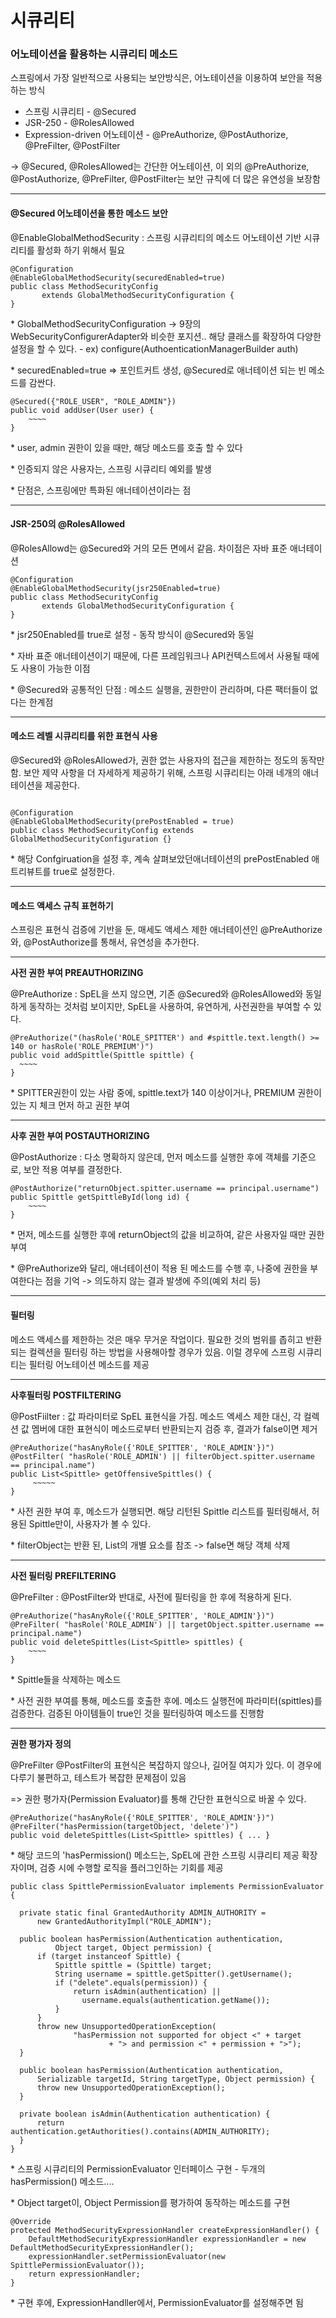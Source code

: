 # 시큐리티

### 어노테이션을 활용하는 시큐리티 메소드

스프링에서 가장 일반적으로 사용되는 보안방식은, 어노테이션을 이용하여 보안을 적용하는 방식

* 스프링 시큐리티 - @Secured
* JSR-250 - @RolesAllowed
* Expression-driven 어노테이션 - @PreAuthorize, @PostAuthorize, @PreFilter, @PostFilter

\-> @Secured, @RolesAllowed는 간단한 어노테이션, 이 외의 @PreAuthorize, @PostAuthorize, @PreFilter, @PostFilter는 보안 규칙에 더 많은 유연성을 보장함

&#x20;

***

#### @Secured 어노테이션을 통한 메소드 보안

@EnableGlobalMethodSecurity : 스프링 시큐리티의 메소드 어노테이션 기반 시큐리티를 활성화 하기 위해서 필요

```
@Configuration
@EnableGlobalMethodSecurity(securedEnabled=true)
public class MethodSecurityConfig
       extends GlobalMethodSecurityConfiguration {
}
```

\* GlobalMethodSecurityConfiguration -> 9장의  WebSecurityConfigurerAdapter와 비슷한 포지션.. 해당 클래스를 확장하여 다양한 설정을 할 수 있다. - ex) configure(AuthoenticationManagerBuilder auth)

\* securedEnabled=true => 포인트커트 생성, @Secured로 애너테이션 되는 빈 메소드를 감싼다.

```
@Secured({"ROLE_USER", "ROLE_ADMIN"})
public void addUser(User user) {
    ~~~~
}
```

\* user, admin 권한이 있을 때만, 해당 메소드를 호출 할 수 있다

\* 인증되지 않은 사용자는, 스프링 시큐리티 예외를 발생

\* 단점은, 스프링에만 특화된 애너테이션이라는 점

&#x20;

***

#### JSR-250의 @RolesAllowed

@RolesAllowd는 @Secured와 거의 모든 면에서 같음. 차이점은 자바 표준 애너테이션

```
@Configuration
@EnableGlobalMethodSecurity(jsr250Enabled=true)
public class MethodSecurityConfig
       extends GlobalMethodSecurityConfiguration {
}
```

\* jsr250Enabled를 true로 설정  - 동작 방식이 @Secured와 동일

\* 자바 표준 애너테이션이기 때문에, 다른 프레임워크나 API컨텍스트에서 사용될 때에도 사용이 가능한 이점

\* @Secured와 공통적인 단점 : 메소드 실행을, 권한만이 관리하며, 다른 팩터들이 없다는 한계점

&#x20;

***

#### 메소드 레벨 시큐리티를 위한 표현식 사용

@Secured와 @RolesAllowed가, 권한 없는 사용자의 접근을 제한하는 정도의 동작만 함. 보안 제약 사항을 더 자세하게 제공하기 위해, 스프링 시큐리티는 아래 네개의 애너테이션을 제공한다.

<figure><img src="https://blog.kakaocdn.net/dn/dB2MLC/btqAkT62KO6/fSm8XmG7ULOUo7uVRxqkck/img.png" alt=""><figcaption></figcaption></figure>

&#x20;

```
@Configuration
@EnableGlobalMethodSecurity(prePostEnabled = true)
public class MethodSecurityConfig extends GlobalMethodSecurityConfiguration {}
```

\* 해당 Confgiruation을 설정 후, 계속 살펴보았던애너테이션의 prePostEnabled 애트리뷰트를 true로 설정한다.

&#x20;

***

#### 메소드 액세스 규칙 표현하기

스프링은 표현식 검증에 기반을 둔, 매세도 액세스 제한 애너테이션인 @PreAuthorize와, @PostAuthorize를 통해서, 유연성을 추가한다.

***

**사전 권한 부여 PREAUTHORIZING**&#x20;

@PreAuthorize : SpEL을 쓰지 않으면, 기존 @Secured와 @RolesAllowed와 동일하게 동작하는 것처럼 보이지만, SpEL을 사용하여, 유연하게, 사전권한을 부여할 수 있다.

```
@PreAuthorize("(hasRole('ROLE_SPITTER') and #spittle.text.length() >= 140 or hasRole('ROLE_PREMIUM')")
public void addSpittle(Spittle spittle) {
  ~~~~
}
```

\* SPITTER권한이 있는 사람 중에, spittle.text가 140 이상이거나, PREMIUM 권한이 있는 지 체크 먼저 하고 권한 부여&#x20;

***

**사후 권한 부여 POSTAUTHORIZING**

@PostAuthorize : 다소 명확하지 않은데, 먼저 메소드를 실행한 후에 객체를 기준으로, 보안 적용 여부를 결정한다.&#x20;

```
@PostAuthorize("returnObject.spitter.username == principal.username")
public Spittle getSpittleById(long id) {
    ~~~~        
}
```

\* 먼저, 메소드를 실행한 후에 returnObject의 값을 비교하여, 같은 사용자일 때만 권한 부여

\* @PreAuthorize와 달리, 애너테이션이 적용 된 메소드를 수행 후, 나중에 권한을 부여한다는 점을 기억 -> 의도하지 않는 결과 발생에 주의(예외 처리 등)

&#x20;

***

#### 필터링

메소드 액세스를 제한하는 것은 매우 무거운 작업이다. 필요한 것의 범위를 좁히고 반환되는 컬렉션을 필터링 하는 방법을 사용해아할 경우가 있음. 이럴 경우에 스프링 시큐리티는 필터링 어노테이션 메소드를 제공

***

**사후필터링 POSTFILTERING**

@PostFiilter : 값 파라미터로 SpEL 표현식을 가짐. 메소드 엑세스 제한 대신, 각 컬렉션 값 멤버에 대한 표현식이 메소드로부터 반환되는지 검증 후, 결과가 false이면 제거

```
@PreAuthorize("hasAnyRole({'ROLE_SPITTER', 'ROLE_ADMIN'})")
@PostFilter( "hasRole('ROLE_ADMIN') || filterObject.spitter.username == principal.name")
public List<Spittle> getOffensiveSpittles() {
     ~~~~~ 
}
```

\* 사전 권한 부여 후, 메소드가 실행되면. 해당 리턴된 Spittle 리스트를 필터링해서, 허용된 Spittle만이, 사용자가 볼 수 있다.

\* filterObject는 반환 된, List의 개별 요소를 참조 -> false면 해당 객체 삭제

***

**사전 필터링 PREFILTERING**

@PreFilter : @PostFilter와 반대로, 사전에 필터링을 한 후에 적용하게 된다.

```
@PreAuthorize("hasAnyRole({'ROLE_SPITTER', 'ROLE_ADMIN'})")
@PreFilter( "hasRole('ROLE_ADMIN') || targetObject.spitter.username == principal.name")
public void deleteSpittles(List<Spittle> spittles) { 
    ~~~~
}
```

\* Spittle들을 삭제하는 메소드

\* 사전 권한 부여를 통해, 메소드를 호출한 후에. 메소드 실행전에 파라미터(spittles)를 검증한다. 검증된 아이템들이 true인 것을 필터링하여 메소드를 진행함

***

**권한 평가자 정의**

@PreFilter @PostFilter의 표현식은 복잡하지 않으나, 길어질 여지가 있다. 이 경우에 다루기 불편하고, 테스트가 복잡한 문제점이 있음

\=> 권한 평가자(Permission Evaluator)를 통해 간단한 표현식으로 바꿀 수 있다.

```
@PreAuthorize("hasAnyRole({'ROLE_SPITTER', 'ROLE_ADMIN'})")
@PreFilter("hasPermission(targetObject, 'delete')")
public void deleteSpittles(List<Spittle> spittles) { ... }
```

\* 해당 코드의 'hasPermission() 메소드는, SpEL에 관한 스프링 시큐리티 제공 확장자이며, 검증 시에 수행할 로직을 플러그인하는 기회를 제공

```
public class SpittlePermissionEvaluator implements PermissionEvaluator {
  
  private static final GrantedAuthority ADMIN_AUTHORITY =
      new GrantedAuthorityImpl("ROLE_ADMIN");
  
  public boolean hasPermission(Authentication authentication,
          Object target, Object permission) {
      if (target instanceof Spittle) {
          Spittle spittle = (Spittle) target;
          String username = spittle.getSpitter().getUsername();
          if ("delete".equals(permission)) {
              return isAdmin(authentication) ||
                username.equals(authentication.getName());
          } 
      }
      throw new UnsupportedOperationException(
              "hasPermission not supported for object <" + target
                      + "> and permission <" + permission + ">");
  }
  
  public boolean hasPermission(Authentication authentication,
      Serializable targetId, String targetType, Object permission) {
      throw new UnsupportedOperationException();
  }
  
  private boolean isAdmin(Authentication authentication) {
      return authentication.getAuthorities().contains(ADMIN_AUTHORITY);
  } 
}
```

\* 스프링 시큐리티의 PermissionEvaluator 인터페이스  구현 - 두개의 hasPermission() 메소드....

\* Object target이, Object Permission를 평가하여 동작하는 메소드를 구현

```
@Override
protected MethodSecurityExpressionHandler createExpressionHandler() {
    DefaultMethodSecurityExpressionHandler expressionHandler = new DefaultMethodSecurityExpressionHandler();
    expressionHandler.setPermissionEvaluator(new SpittlePermissionEvaluator());
    return expressionHandler;
}
```

\* 구현 후에, ExpressionHandller에서, PermissionEvaluator를 설정해주면 됨
